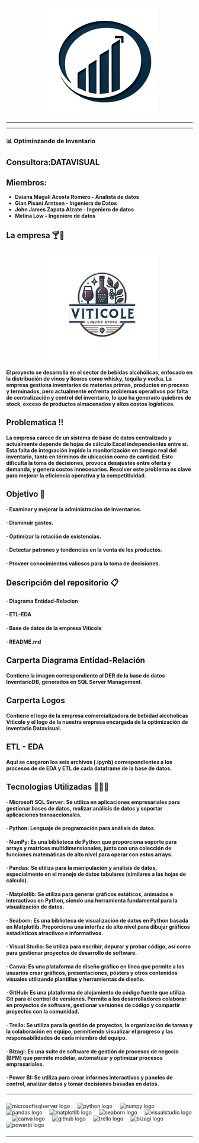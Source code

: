 <p align="center">
    <img src="https://github.com/Acosta-Magali/Proyecto-Final-Viticole/blob/main/Logos/LOGO%20DATAVISUAL.png" alt="Logo Datavisual" width="300" height="300">
</p>

_________________________________________________________________________________________________________________________

---

### 📊 Optiminzando de Inventario

## Consultora:DATAVISUAL

## Miembros: 

* **Daiana Magalí Acosta Romero - Analista de datos**
* **Gian Pisani Arntsen - Ingeniera de Datos**
* **John James Zapata Alzate - Ingeniero de datos**
* **Melina Low - Ingeniero de datos**

## La empresa 🍸🍾
<p align="center">
    <img src="https://github.com/Acosta-Magali/Proyecto-Final-Viticole/blob/main/Logos/LOGO%20VITICOLE.png" alt="Logo Viticole" width="300" height="300">
</p>

#### El proyecto se desarrolla en el sector de bebidas alcohólicas, enfocado en la distribución de vinos y licores como whisky, tequila y vodka. La empresa gestiona inventarios de materias primas, productos en proceso y terminados, pero actualmente enfrenta problemas operativos por falta de centralización y control del inventario, lo que ha generado quiebres de stock, exceso de productos almacenados y altos costos logísticos.

## Problematica ‼️

#### La empresa carece de un sistema de base de datos centralizado y actualmente depende de hojas de cálculo Excel independientes entre sí. Esta falta de integración impide la monitorización en tiempo real del inventario, tanto en términos de ubicación como de cantidad. Esto dificulta la toma de decisiones, provoca desajustes entre oferta y demanda, y genera costos innecesarios. Resolver este problema es clave para mejorar la eficiencia operativa y la competitividad.

## Objetivo 🎯

#### · Examinar y mejorar la administración de inventarios.
#### · Disminuir gastos.
#### · Optimizar la rotación de existencias.
#### · Detectar patrones y tendencias en la venta de los productos.
#### · Proveer conocimientos valiosos para la toma de decisiones.

## Descripción del repositorio 📋

#### · Diagrama Entidad-Relacion
#### · ETL-EDA
#### · Base de datos de la empresa Viticole
#### · README.md

## Carperta Diagrama Entidad-Relación

#### Contiene la imagen correspondiente al DER de la base de datos InventarioDB, generados en SQL Server Management.

## Carperta Logos

#### Contiene el logo de la empresa comercializadora de bebidad alcoholicas Viticole y el logo de la nuestra empresa encargada de la optimización de inventario Datavisual.

## ETL - EDA

#### Aquí se cargaron los seis archivos (.ipynb) correspondientes a los procesos de de EDA y ETL de cada dataframe de la base de datos.

## Tecnologias Utilizadas 👨🏻‍💻

#### · Microsoft SQL Server: Se utiliza en aplicaciones empresariales para gestionar bases de datos, realizar análisis de datos y soportar aplicaciones transaccionales.
#### · Python: Lenguaje de programación para análisis de datos.
#### · NumPy: Es una biblioteca de Python que proporciona soporte para arrays y matrices multidimensionales, junto con una colección de funciones matemáticas de alto nivel para operar con estos arrays.
#### · Pandas: Se utiliza para la manipulación y análisis de datos, especialmente en el manejo de datos tabulares (similares a las hojas de cálculo).
#### · Matplotlib: Se utiliza para generar gráficos estáticos, animados e interactivos en Python, siendo una herramienta fundamental para la visualización de datos.
#### · Seaborn: Es una biblioteca de visualización de datos en Python basada en Matplotlib. Proporciona una interfaz de alto nivel para dibujar gráficos estadísticos atractivos e informativos.
#### · Visual Studio: Se utiliza para escribir, depurar y probar código, así como para gestionar proyectos de desarrollo de software.
#### · Canva: Es una plataforma de diseño gráfico en línea que permite a los usuarios crear gráficos, presentaciones, pósters y otros contenidos visuales utilizando plantillas y herramientas de diseño.
#### · GitHub: Es una plataforma de alojamiento de código fuente que utiliza Git para el control de versiones. Permite a los desarrolladores colaborar en proyectos de software, gestionar versiones de código y compartir proyectos con la comunidad.
#### · Trello: Se utiliza para la gestión de proyectos, la organización de tareas y la colaboración en equipo, permitiendo visualizar el progreso y las responsabilidades de cada miembro del equipo.
#### · Bizagi: Es una suite de software de gestión de procesos de negocio (BPM) que permite modelar, automatizar y optimizar procesos empresariales.
#### · Power BI: Se utiliza para crear informes interactivos y paneles de control, analizar datos y tomar decisiones basadas en datos.

_________________________________________________________________________________________________________________________
###

<div align="left">
  <img src="https://cdn.jsdelivr.net/gh/devicons/devicon/icons/microsoftsqlserver/microsoftsqlserver-plain.svg" height="40" alt="microsoftsqlserver logo"  />
  <img width="12" />
  <img src="https://cdn.jsdelivr.net/gh/devicons/devicon/icons/python/python-original.svg" height="40" alt="python logo"  />
  <img width="12" />
  <img src="https://cdn.jsdelivr.net/gh/devicons/devicon/icons/numpy/numpy-original.svg" height="40" alt="numpy logo"  />
  <img width="12" />
  <img src="https://cdn.jsdelivr.net/gh/devicons/devicon/icons/pandas/pandas-original.svg" height="40" alt="pandas logo"  />
  <img width="12" />
  <img src="https://www.phidgets.com/education/wp-content/uploads/2021/04/Matplotlib_icon.png" height="40" alt="matplotlib logo"  />
  <img width="12" />
  <img src="https://how.dev/api/edpresso/shot/5096396179374080/image/5300591913336832" height="40" alt="seaborn logo"  />
  <img width="12" />
  <img src="https://cdn.jsdelivr.net/gh/devicons/devicon/icons/visualstudio/visualstudio-plain.svg" height="40" alt="visualstudio logo"  />
  <img width="12" />
  <img src="https://cdn.jsdelivr.net/gh/devicons/devicon/icons/canva/canva-original.svg" height="40" alt="canva logo"  />
  <img width="12" />
  <img src="https://cdn0.iconfinder.com/data/icons/shift-logotypes/32/Github-512.png" height="40" alt="github logo"  />
  <img width="12" />
  <img src="https://cdn.jsdelivr.net/gh/devicons/devicon/icons/trello/trello-plain.svg" height="40" alt="trello logo"  />
  <img width="12" />
  <img src="https://www.baixesoft.com/wp-content/uploads/2017/06/Bizagi-Modeler-icone.png" height="40" alt="bizagi logo"  />
 
  <img src="https://1000logos.net/wp-content/uploads/2022/12/Power-BI-Logo-2013.png" height="40" alt="powerbi logo"  />
</div>
</div>

###
_________________________________________________________________________________________________________________________
